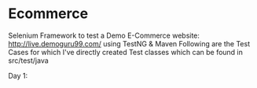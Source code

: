 # Ecommerce
Selenium Framework to test a Demo E-Commerce website: http://live.demoguru99.com/ using TestNG & Maven
Following are the Test Cases for which I've directly created Test classes which can be found in src/test/java

Day 1:
